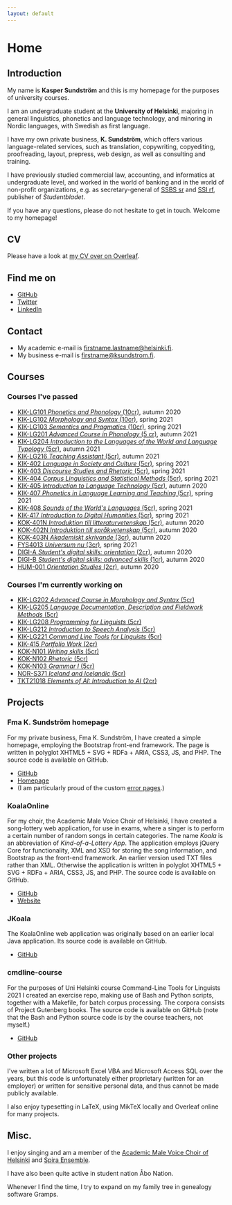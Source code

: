 ```yaml
---
layout: default
---
```


# Home

## Introduction

My name is **Kasper Sundström** and this is my homepage for the purposes of university courses.

I am an undergraduate student at the **University of Helsinki**, majoring in general linguistics, phonetics and
language technology, and minoring in Nordic languages, with Swedish as first language.

I have my own private business, **K. Sundström**, which offers various language-related services, such as translation,
copywriting, copyediting, proofreading, layout, prepress, web design, as well as consulting and training.

I have previously studied commercial law, accounting, and informatics at undergraduate level, and worked in the world
of banking and in the world of non-profit organizations, e.g. as secretary-general of [SSBS sr](https://www.ssbs.fi/)
and [SSI rf](https://stbl.fi/ssi/), publisher of _Studentbladet_.

If you have any questions, please do not hesitate to get in touch. Welcome to my homepage!

## CV

Please have a look at [my CV over on Overleaf](https://www.overleaf.com/read/kpygmkzhtpdv).

## Find me on

* [GitHub](https://github.com/KSundstrom)
* [Twitter](https://twitter.com/KSundstrom)
* [LinkedIn](https://www.linkedin.com/in/kaspersundstrom)

## Contact

* My academic e-mail is firstname.lastname@helsinki.fi.
* My business e-mail is firstname@ksundstrom.fi.

## Courses

### Courses I've passed

* [KIK-LG101 _Phonetics and Phonology_ (10cr)](https://studies.helsinki.fi/courses/cu/hy-CU-117877928-2021-08-01), autumn 2020
* [KIK-LG102 _Morphology and Syntax_ (10cr)](https://studies.helsinki.fi/courses/cu/hy-CU-117877884-2020-08-01), spring 2021
* [KIK-LG103 _Semantics and Pragmatics_ (10cr)](https://studies.helsinki.fi/courses/cu/hy-CU-117877915-2020-08-01), spring 2021
* [KIK-LG201 _Advanced Course in Phonology_ (5 cr)](https://studies.helsinki.fi/courses/cu/hy-CU-117878060-2021-08-01), autumn 2021
* [KIK-LG204 _Introduction to the Languages of the World and Language Typology_ (5cr)](https://studies.helsinki.fi/courses/cu/hy-CU-117878478-2021-08-01), autumn 2021
* [KIK-LG216 _Teaching Assistant_ (5cr)](https://studies.helsinki.fi/courses/cu/hy-CU-117879329-2021-08-01), autumn 2021
* [KIK-402 _Language in Society and Culture_ (5cr)](https://studies.helsinki.fi/courses/cu/hy-CU-118591802-2020-08-01), spring 2021
* [KIK-403 _Discourse Studies and Rhetoric_ (5cr)](https://studies.helsinki.fi/courses/cu/hy-CU-118591831-2020-08-01), spring 2021
* [KIK-404 _Corpus Linguistics and Statistical Methods_ (5cr)](https://studies.helsinki.fi/courses/cu/hy-CU-118591838-2020-08-01), spring 2021
* [KIK-405 _Introduction to Language Technology_ (5cr)](https://studies.helsinki.fi/courses/cu/hy-CU-118591924-2020-08-01), autumn 2020
* [KIK-407 _Phonetics in Language Learning and Teaching_ (5cr)](https://studies.helsinki.fi/courses/cu/hy-CU-118591958-2020-08-01), spring 2021
* [KIK-408 _Sounds of the World's Languages_ (5cr)](https://studies.helsinki.fi/courses/cu/hy-CU-118591985-2020-08-01), spring 2021
* [KIK-417 _Introduction to Digital Humanities_ (5cr)](https://studies.helsinki.fi/courses/cu/hy-CU-134491907-2020-08-01), spring 2021
* [KOK-401N _Introduktion till litteraturvetenskap_ (5cr)](https://studies.helsinki.fi/courses/cu/hy-CU-123935065-2020-08-01), autumn 2020
* [KOK-402N _Introduktion till språkvetenskap_ (5cr)](https://studies.helsinki.fi/courses/cu/hy-CU-123935267-2020-08-01), autumn 2020
* [KOK-403N _Akademiskt skrivande_ (3cr)](https://studies.helsinki.fi/courses/cu/hy-CU-123935427-2020-08-01), autumn 2020
* [FYS4013 _Universum nu_ (3cr)](https://studies.helsinki.fi/courses/cu/hy-CU-118399854-2020-08-01), spring 2021
* [DIGI-A _Student's digital skills: orientation_ (2cr)](https://studies.helsinki.fi/courses/cu/hy-CU-134743242-2020-08-01), autumn 2020
* [DIGI-B _Student's digital skills: advanced skills_ (1cr)](https://studies.helsinki.fi/courses/cu/hy-CU-134743553-2020-08-01), autumn 2020
* [HUM-001 _Orientation Studies_ (2cr)](https://studies.helsinki.fi/courses/cu/hy-CU-118010544-2021-08-01), autumn 2020

### Courses I'm currently working on

* [KIK-LG202 _Advanced Course in Morphology and Syntax_ (5cr)](https://studies.helsinki.fi/courses/cu/hy-CU-117878307-2021-08-01)
* [KIK-LG205 _Language Documentation, Description and Fieldwork Methods_ (5cr)](https://studies.helsinki.fi/courses/cu/hy-CU-117878531-2021-08-01)
* [KIK-LG208 _Programming for Linguists_ (5cr)](https://studies.helsinki.fi/courses/cu/hy-CU-117878680-2021-08-01)
* [KIK-LG212 _Introduction to Speech Analysis_ (5cr)](https://studies.helsinki.fi/courses/cu/hy-CU-117879162-2021-08-01)
* [KIK-LG221 _Command Line Tools for Linguists_ (5cr)](https://studies.helsinki.fi/courses/cu/hy-CU-134651633-2021-08-01)
* [KIK-415 _Portfolio Work_ (2cr)](https://studies.helsinki.fi/courses/cu/hy-CU-118592193-2020-08-01)
* [KOK-N101 _Writing skills_ (5cr)](https://studies.helsinki.fi/courses/cu/hy-CU-118309918-2020-08-01)
* [KOK-N102 _Rhetoric_ (5cr)](https://studies.helsinki.fi/courses/cu/hy-CU-118310760-2020-08-01)
* [KOK-N103 _Grammar I_ (5cr)](https://studies.helsinki.fi/courses/cu/hy-CU-118310861-2020-08-01)
* [NOR-S371 _Iceland and Icelandic_ (5cr)](https://studies.helsinki.fi/courses/cu/hy-CU-117947352-2020-08-01)
* [TKT21018 _Elements of AI: Introduction to AI_ (2cr)](https://studies.helsinki.fi/courses/cu/hy-CU-124047974-2020-08-01)

## Projects

### Fma K. Sundström homepage

For my private business, Fma K. Sundström, I have created a simple homepage, employing the Bootstrap front-end framework.
The page is written in polyglot XHTML5 + SVG + RDFa + ARIA, CSS3, JS, and PHP.
The source code is available on GitHub.

* [GitHub](https://github.com/KSundstrom/fmaksundstrom-homepage)
* [Homepage](https://ksundstrom.fi/)
* (I am particularly proud of the custom [error pages](https://ksundstrom.fi/foo).)

### KoalaOnline

For my choir, the Academic Male Voice Choir of Helsinki, I have created a song-lottery web application,
for use in exams, where a singer is to perform a certain number of random songs in certain categories.
The name _Koala_ is an abbreviation of _Kind-of-a-Lottery App_.
The application employs jQuery Core for functionality, XML and XSD for storing the song information,
and Bootstrap as the front-end framework.
An earlier version used TXT files rather than XML.
Otherwise the application is written in polyglot XHTML5 + SVG + RDFa + ARIA, CSS3, JS, and PHP.
The source code is available on GitHub.

* [GitHub](https://github.com/KSundstrom/koala-online)
* [Website](https://koala.ksundstrom.fi/)

### JKoala

The KoalaOnline web application was originally based on an earlier local Java application.
Its source code is available on GitHub.

* [GitHub](https://github.com/KSundstrom/j-koala)

### cmdline-course

For the purposes of Uni Helsinki course Command-Line Tools for Linguists 2021 I created an exercise repo,
making use of Bash and Python scripts, together with a Makefile, for batch corpus processing.
The corpora consists of Project Gutenberg books.
The source code is available on GitHub (note that the Bash and Python source code is by the course teachers,
not myself.)

* [GitHub](https://github.com/KSundstrom/cmdline-course)

### Other projects

I've written a lot of Microsoft Excel VBA and Microsoft Access SQL over the years, but this code is unfortunately
either proprietary (written for an employer) or written for sensitive personal data, and thus cannot be made publicly
available.

I also enjoy typesetting in LaTeX, using MikTeX locally and Overleaf online for many projects.

## Misc.

I enjoy singing and am a member of the [Academic Male Voice Choir of Helsinki](https://www.akademen.com/) and
[Spira Ensemble](https://spiraensemble.fi/).

I have also been quite active in student nation Åbo Nation.

Whenever I find the time, I try to expand on my family tree in genealogy software Gramps.
